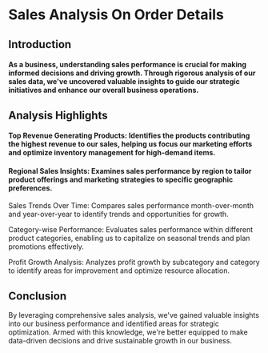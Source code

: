 # Sales Analysis On Order Details

## Introduction

#### As a business, understanding sales performance is crucial for making informed decisions and driving growth. Through rigorous analysis of our sales data, we've uncovered valuable insights to guide our strategic initiatives and enhance our overall business operations.
 
## Analysis Highlights

#### Top Revenue Generating Products: Identifies the products contributing the highest revenue to our sales, helping us focus our marketing efforts and optimize inventory management for high-demand items.

#### Regional Sales Insights: Examines sales performance by region to tailor product offerings and marketing strategies to specific geographic preferences.

Sales Trends Over Time: Compares sales performance month-over-month and year-over-year to identify trends and opportunities for growth.

Category-wise Performance: Evaluates sales performance within different product categories, enabling us to capitalize on seasonal trends and plan promotions effectively.

Profit Growth Analysis: Analyzes profit growth by subcategory and category to identify areas for improvement and optimize resource allocation.

## Conclusion
By leveraging comprehensive sales analysis, we've gained valuable insights into our business performance and identified areas for strategic optimization. Armed with this knowledge, we're better equipped to make data-driven decisions and drive sustainable growth in our business.
